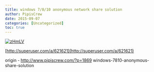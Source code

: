 ```yaml
---
title: windows 7/8/10 anonymous network share solution
author: PipisCrew
date: 2015-09-07
categories: [Uncategorized]
toc: true
---
```


[![zHmLV](https://www.pipiscrew.com/wp-content/uploads/2015/09/zHmLV.png)](https://www.pipiscrew.com/wp-content/uploads/2015/09/zHmLV.png)

[http://superuser.com/a/621621](http://superuser.com/a/621621)

origin - http://www.pipiscrew.com/?p=1869 windows-7810-anonymous-share-solution